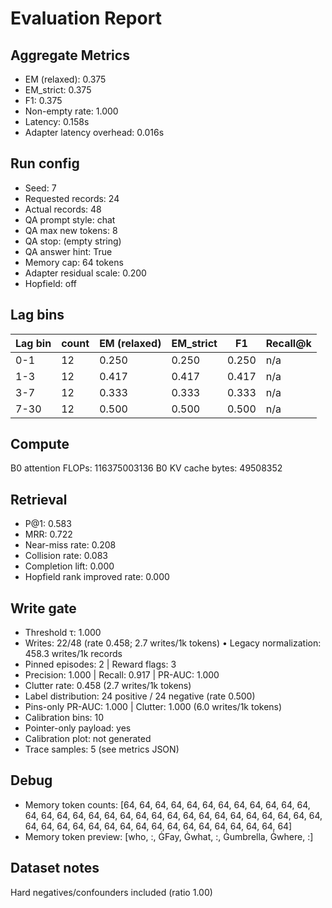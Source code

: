 # Evaluation Report

## Aggregate Metrics

- EM (relaxed): 0.375
- EM_strict: 0.375
- F1: 0.375
- Non-empty rate: 1.000
- Latency: 0.158s
- Adapter latency overhead: 0.016s

## Run config
- Seed: 7
- Requested records: 24
- Actual records: 48
- QA prompt style: chat
- QA max new tokens: 8
- QA stop: (empty string)
- QA answer hint: True
- Memory cap: 64 tokens
- Adapter residual scale: 0.200
- Hopfield: off

## Lag bins
| Lag bin | count | EM (relaxed) | EM_strict | F1 | Recall@k |
| ------- | ----- | ------------- | --------- | --- | -------- |
| 0-1 | 12 | 0.250 | 0.250 | 0.250 | n/a |
| 1-3 | 12 | 0.417 | 0.417 | 0.417 | n/a |
| 3-7 | 12 | 0.333 | 0.333 | 0.333 | n/a |
| 7-30 | 12 | 0.500 | 0.500 | 0.500 | n/a |

## Compute
B0 attention FLOPs: 116375003136
B0 KV cache bytes: 49508352

## Retrieval
- P@1: 0.583
- MRR: 0.722
- Near-miss rate: 0.208
- Collision rate: 0.083
- Completion lift: 0.000
- Hopfield rank improved rate: 0.000

## Write gate
- Threshold τ: 1.000
- Writes: 22/48 (rate 0.458; 2.7 writes/1k tokens)
  • Legacy normalization: 458.3 writes/1k records
- Pinned episodes: 2 | Reward flags: 3
- Precision: 1.000 | Recall: 0.917 | PR-AUC: 1.000
- Clutter rate: 0.458 (2.7 writes/1k tokens)
- Label distribution: 24 positive / 24 negative (rate 0.500)
- Pins-only PR-AUC: 1.000 | Clutter: 1.000 (6.0 writes/1k tokens)
- Calibration bins: 10
- Pointer-only payload: yes
- Calibration plot: not generated
- Trace samples: 5 (see metrics JSON)

## Debug
- Memory token counts: [64, 64, 64, 64, 64, 64, 64, 64, 64, 64, 64, 64, 64, 64, 64, 64, 64, 64, 64, 64, 64, 64, 64, 64, 64, 64, 64, 64, 64, 64, 64, 64, 64, 64, 64, 64, 64, 64, 64, 64, 64, 64, 64, 64, 64, 64, 64, 64]
- Memory token preview: [who, :, ĠFay, Ġwhat, :, Ġumbrella, Ġwhere, :]

## Dataset notes
Hard negatives/confounders included (ratio 1.00)